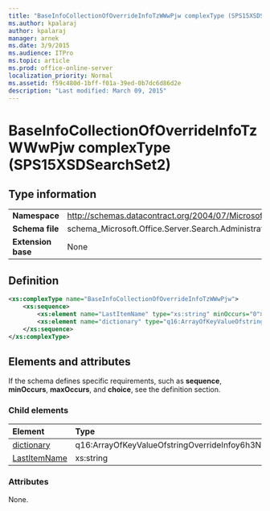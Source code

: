```yaml
---
title: "BaseInfoCollectionOfOverrideInfoTzWWwPjw complexType (SPS15XSDSearchSet2)"
ms.author: kpalaraj
author: kpalaraj
manager: arnek
ms.date: 3/9/2015
ms.audience: ITPro
ms.topic: article
ms.prod: office-online-server
localization_priority: Normal
ms.assetid: f59c480d-1bff-f01a-39ed-0b7dc6d86d2e
description: "Last modified: March 09, 2015"
---
```


# BaseInfoCollectionOfOverrideInfoTzWWwPjw complexType (SPS15XSDSearchSet2)

 
  
## Type information

|||
|:-----|:-----|
|**Namespace** <br/> |http://schemas.datacontract.org/2004/07/Microsoft.Office.Server.Search.Administration  <br/> |
|**Schema file** <br/> |schema_Microsoft.Office.Server.Search.Administration.xsd  <br/> |
|**Extension base** <br/> |None  <br/> |
   
## Definition

```XML
<xs:complexType name="BaseInfoCollectionOfOverrideInfoTzWWwPjw">
    <xs:sequence>
        <xs:element name="LastItemName" type="xs:string" minOccurs="0"></xs:element>
        <xs:element name="dictionary" type="q16:ArrayOfKeyValueOfstringOverrideInfoy6h3NzC8" minOccurs="0"></xs:element>
    </xs:sequence>
</xs:complexType>

```

## Elements and attributes

If the schema defines specific requirements, such as **sequence**, **minOccurs**, **maxOccurs**, and **choice**, see the definition section. 
  
### Child elements

|**Element**|**Type**|**Description**|
|:-----|:-----|:-----|
|[dictionary](dictionary-element-baseinfocollectionofoverrideinfotzwwwpjw-complextypesps15xsds.md) <br/> |q16:ArrayOfKeyValueOfstringOverrideInfoy6h3NzC8  <br/> ||
|[LastItemName](lastitemname-element-baseinfocollectionofoverrideinfotzwwwpjw-complextypesps15xs.md) <br/> |xs:string  <br/> ||
   
### Attributes

None.
  

